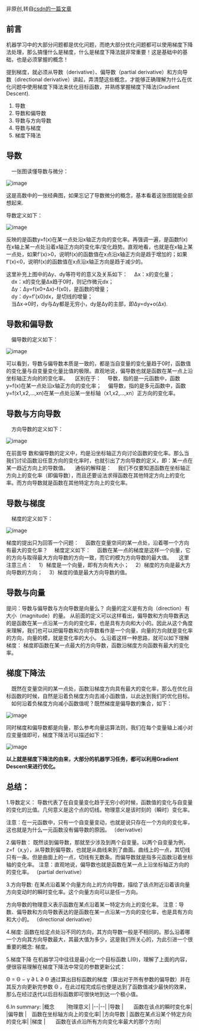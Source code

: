 非原创,转自[csdn的一篇文章](https://blog.csdn.net/weixin_39198406/article/details/100151260)
## 前言  
机器学习中的大部分问题都是优化问题，而绝大部分优化问题都可以使用梯度下降法处理，那么搞懂什么是梯度，什么是梯度下降法就非常重要！这是基础中的基础，也是必须掌握的概念！

提到梯度，就必须从导数（derivative）、偏导数（partial derivative）和方向导数（directional derivative）讲起，弄清楚这些概念，才能够正确理解为什么在优化问题中使用梯度下降法来优化目标函数，并熟练掌握梯度下降法(Gradient Descent).

1. 导数
2. 导数和偏导数
3. 导数与方向导数
4. 导数与梯度
5. 梯度下降法

## 导数  
　一张图读懂导数与微分： 

![image](https://user-images.githubusercontent.com/13010679/113124086-bf045e80-9247-11eb-987f-c207f9861727.png)

这是高数中的一张经典图，如果忘记了导数微分的概念，基本看着这张图就能全部想起来.

导数定义如下： 

 ![image](https://user-images.githubusercontent.com/13010679/113124141-ca578a00-9247-11eb-9b4c-34cb82479ffe.png)

反映的是函数y=f(x)在某一点处沿x轴正方向的变化率。再强调一遍，是函数f(x)在x轴上某一点处沿着x轴正方向的变化率/变化趋势。直观地看，也就是在x轴上某一点处，如果f’(x)>0，说明f(x)的函数值在x点沿x轴正方向是趋于增加的；如果f’(x)<0，说明f(x)的函数值在x点沿x轴正方向是趋于减少的。

这里补充上图中的Δy、dy等符号的意义及关系如下： 
　Δx：x的变化量；  
　dx：x的变化量Δx趋于0时，则记作微元dx；  
　Δy：Δy=f(x0+Δx)-f(x0)，是函数的增量；  
　dy：dy=f’(x0)dx，是切线的增量；  
　当Δx→0时，dy与Δy都是无穷小，dy是Δy的主部，即Δy=dy+o(Δx).  

## 导数和偏导数  
　偏导数的定义如下：  

![image](https://user-images.githubusercontent.com/13010679/113124293-f4a94780-9247-11eb-9ab8-382bbbc7a71f.png)

可以看到，导数与偏导数本质是一致的，都是当自变量的变化量趋于0时，函数值的变化量与自变量变化量比值的极限。直观地说，偏导数也就是函数在某一点上沿坐标轴正方向的的变化率。
　区别在于：
　导数，指的是一元函数中，函数y=f(x)在某一点处沿x轴正方向的变化率；
　偏导数，指的是多元函数中，函数y=f(x1,x2,…,xn)在某一点处沿某一坐标轴（x1,x2,…,xn）正方向的变化率。

## 导数与方向导数
　方向导数的定义如下：

![image](https://user-images.githubusercontent.com/13010679/113124462-1c98ab00-9248-11eb-8b88-a723c8625e5b.png)

在前面导 数和偏导数的定义中，均是沿坐标轴正方向讨论函数的变化率。那么当我们讨论函数沿任意方向的变化率时，也就引出了方向导数的定义，即：某一点在某一趋近方向上的导数值。
　通俗的解释是：
　我们不仅要知道函数在坐标轴正方向上的变化率（即偏导数），而且还要设法求得函数在其他特定方向上的变化率。而方向导数就是函数在其他特定方向上的变化率。

## 导数与梯度
　梯度的定义如下：

![image](https://user-images.githubusercontent.com/13010679/113124548-32a66b80-9248-11eb-8fac-1bfbabf1cbab.png)

梯度的提出只为回答一个问题：
　函数在变量空间的某一点处，沿着哪一个方向有最大的变化率？
　梯度定义如下：
　函数在某一点的梯度是这样一个向量，它的方向与取得最大方向导数的方向一致，而它的模为方向导数的最大值。
　这里注意三点：
　1）梯度是一个向量，即有方向有大小；
　2）梯度的方向是最大方向导数的方向；
　3）梯度的值是最大方向导数的值。

## 导数与向量
提问：导数与偏导数与方向导数是向量么？
向量的定义是有方向（direction）有大小（magnitude）的量。
从前面的定义可以这样看出，偏导数和方向导数表达的是函数在某一点沿某一方向的变化率，也是具有方向和大小的。因此从这个角度来理解，我们也可以把偏导数和方向导数看作是一个向量，向量的方向就是变化率的方向，向量的模，就是变化率的大小。
么沿着这样一种思路，就可以如下理解梯度：
梯度即函数在某一点最大的方向导数，函数沿梯度方向函数有最大的变化率。

## 梯度下降法
　既然在变量空间的某一点处，函数沿梯度方向具有最大的变化率，那么在优化目标函数的时候，自然是沿着负梯度方向去减小函数值，以此达到我们的优化目标。
　如何沿着负梯度方向减小函数值呢？既然梯度是偏导数的集合，如下：

![image](https://user-images.githubusercontent.com/13010679/113124586-3df99700-9248-11eb-9401-a74ff5b8edfb.png)

同时梯度和偏导数都是向量，那么参考向量运算法则，我们在每个变量轴上减小对应变量值即可，梯度下降法可以描述如下：

![image](https://user-images.githubusercontent.com/13010679/113124620-48b42c00-9248-11eb-8fce-03f4fa6abaf2.png)

**以上就是梯度下降法的由来，大部分的机器学习任务，都可以利用Gradient Descent来进行优化。**

## 总结：

1.导数定义： 导数代表了在自变量变化趋于无穷小的时候，函数值的变化与自变量的变化的比值。几何意义是这个点的切线。物理意义是该时刻的（瞬时）变化率。

注意：在一元函数中，只有一个自变量变动，也就是说只存在一个方向的变化率，这也就是为什么一元函数没有偏导数的原因。
（derivative）

2.偏导数： 既然谈到偏导数，那就至少涉及到两个自变量。以两个自变量为例，z=f（x,y），从导数到偏导数，也就是从曲线来到了曲面。曲线上的一点，其切线只有一条。但是曲面上的一点，切线有无数条。而偏导数就是指多元函数沿着坐标轴的变化率。
注意：直观地说，偏导数也就是函数在某一点上沿坐标轴正方向的的变化率。
（partial derivative）

3.方向导数: 在某点沿着某个向量方向上的方向导数，描绘了该点附近沿着该向量方向变动时的瞬时变化率。这个向量方向可以是任一方向。

方向导数的物理意义表示函数在某点沿着某一特定方向上的变化率。
注意：导数、偏导数和方向导数表达的是函数在某一点沿某一方向的变化率，也是具有方向和大小的。
（directional derivative）

4.梯度: 函数在给定点处沿不同的方向，其方向导数一般是不相同的。那么沿着哪一个方向其方向导数最大，其最大值为多少，这是我们所关心的，为此引进一个很重要的概念: 梯度。

5.梯度下降
在机器学习中往往是最小化一个目标函数 L(Θ)，理解了上面的内容，便很容易理解在梯度下降法中常见的参数更新公式：

Θ = Θ − γ ∂ L ∂ Θ
通过算出目标函数的梯度（算出对于所有参数的偏导数）并在其反方向更新完参数 Θ ，在此过程完成后也便是达到了函数值减少最快的效果，那么在经过迭代以后目标函数即可很快地到达一个极小值。

6.In summary:
|概念 　　|物理意义|
|--|--|
|导数  |　　函数在该点的瞬时变化率|
|偏导数 |　函数在坐标轴方向上的变化率|
|方向导数 | 函数在某点沿某个特定方向的变化率|
|梯度  |　　函数在该点沿所有方向变化率最大的那个方向|

